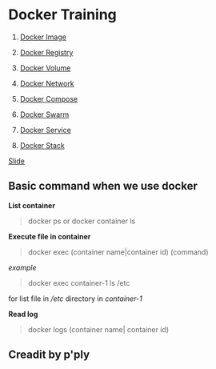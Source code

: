 # Docker Training

1. [Docker Image](./cp1-docker-image)

2. [Docker Registry](./cp2-docker-registry)

3. [Docker Volume](./cp3-docker-volume)

4. [Docker Network](./cp4-docker-network)

5. [Docker Compose](./cp5-docker-compose)

6. [Docker Swarm](./cp6-docker-swarm)

7. [Docker Service](./cp7-docker-service)

8. [Docker Stack](./cp8-docker-stack)


[Slide](https://docs.google.com/a/touchtechnologies.co.th/presentation/d/1NxOIXytYPRx2oSW3jzJTtqJzy4a8Urfu0YNQfqoBYdM/edit?usp=sharing)

## Basic command when we use docker

__List container__
> docker ps
or
> docker container ls

__Execute file in container__
> docker exec (container name|container id) (command)

_example_
> docker exec container-1 ls /etc

for list file in _/etc_ directory in _container-1_

__Read log__
>docker logs (container name| container id)

## Creadit by p'ply
